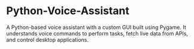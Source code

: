 # Python-Voice-Assistant
A Python-based voice assistant with a custom GUI built using Pygame. It understands voice commands to perform tasks, fetch live data from APIs, and control desktop applications.
